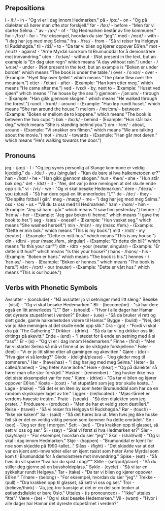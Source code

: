 ## Prepositions
i - /iː/ - in - "Og vi er i dag innom Hedmarken."
på - /pɔː/ - on - "Og på dialekter så hører man ofte stor forskjell."
før - /føːr/ - before - "Men før vi starter Selma..."
av - /aːv/ - of - "Og Hedmarken består av fire kommuner."
for - /fɔːr/ - for - "For eksempel, hvordan du sier “jeg”."
med - /mɛd/ - with - "i dag har jeg med meg Selma."
fra - /fraː/ - from - "Så vi reiser fra Helgøya til Rudshøgda."
til - /tiːl/ - to - "Da tar vi bilen og kjører oppover E6’en."
mot - /muːt/ - against - "Arne Myrdal som kom til Brumunddal for å demonstrere mot innvandring."
uten - /ˈʉːtən/ - without - (Not present in the text, but an example is "En dag uten regn" which means "A day without rain.")
under - /ˈʉnːər/ - under - (Not present in the text, but an example is "Boken er under bordet" which means "The book is under the table.")
over - /ˈoːvər/ - over - (Example: "Flyet fløy over fjellet." which means "The plane flew over the mountain.")
etter - /ˈɛtːər/ - after - (Example: "Han kom etter meg." which means "He came after me.")
ved - /vɛd/ - by, next to - (Example: "Huset ved sjøen" which means "The house by the sea.")
gjennom - /ˈjənːʊm/ - through - (Example: "Han gikk gjennom skogen." which means "He walked through the forest.")
rundt - /rʉnt/ - around - (Example: "Hun løp rundt huset." which means "She ran around the house.")
mellom - /ˈmɛlːɔm/ - between - (Example: "Boken er mellom de to koppene." which means "The book is between the two cups.")
bak - /bɑːk/ - behind - (Example: "Hun står bak deg." which means "She is standing behind you.")
om - /ɔm/ - about, around - (Example: "Vi snakker om filmen." which means "We are talking about the movie.")
mot - /muːt/ - towards - (Example: "Han går mot døren." which means "He's walking towards the door.")

## Pronouns
jeg - /jæɪ/ - I - "Og jeg synes personlig at Stange kommune er veldig kjedelig."
du - /duː/ - you (singular) - "Kan du bare si hva haikemetoden er?"
han - /hɑn/ - he - "Han gikk gjennom skogen."
hun - /hʉn/ - she - "Hun står bak deg."
det - /dɛt/ - it - "Nei, det var jo ikke meningen at det skulle ende opp slik."
vi - /viː/ - we - "Og vi skal besøke Hedemarken."
dere - /ˈdeːrə/ - you (plural) - "Så har dere også en litt annerledes “L”."
de - /deː/ - they - "De spilte fotball i går."
meg - /mæɪg/ - me - "i dag har jeg med meg Selma."
oss - /ɔs/ - us - "Vil du ta oss med til Hedmarken."
ham - /hɑm/ - him - (Example: "Jeg så ham i går." which means "I saw him yesterday.")
henne - /ˈhɛnːə/ - her - (Example: "Jeg gav boken til henne." which means "I gave the book to her.")
seg - /sæɪ/ - oneself - (Example: "Hun vasket seg." which means "She washed herself.")
min - /miːn/ - my (masc./fem.) - (Example: "Dette er min bok." which means "This is my book.")
mitt - /mɪt/ - my (neuter) - (Example: "Dette er mitt hus." which means "This is my house.")
din - /diːn/ - your (masc./fem., singular) - (Example: "Er dette din bil?" which means "Is this your car?")
ditt - /dɪt/ - your (neuter, singular) - (Example: "Er dette ditt hus?" which means "Is this your house?")
hans - /hɑns/ - his - (Example: "Boken er hans." which means "The book is his.")
hennes - /ˈhɛnːəs/ - hers - (Example: "Boken er hennes." which means "The book is hers.")
vårt - /vɔrt/ - our (neuter) - (Example: "Dette er vårt hus." which means "This is our house.")

## Verbs with Phonetic Symbols
Avslutter - (conclude) - "Nå avslutter jo vi setninger med litt sleng."
Besøke - (visit) - "Og vi skal besøke Hedemarken."
Bli - (become/be) - "så har dere også en litt annerledes “L”."
Bør - (should) - "Hvor i alle dager har Hamar det dyreste stupetårnet i verden?"
Bruker - (use) - "Så da bruker vi rett og slett gode, gamle haikemetoden videre til Hamar."
Bygge - (build) - "Nei, det var jo ikke meningen at det skulle ende opp slik."
Dra - (go) - "Fordi vi skal dra på “The Gathering”."
Drikker - (drink) - "Så da tar vi og drikker oss litt dritings på akevitt."
Ende - (end) - "I stedet for å ende en setning med å si “ass”."
Er - (is) - "Og vi er i dag innom Hedemarken."
Finne - (find) - "Men før vi starter Selma så må vi finne ut av de viktigste forskjellene."
Føler - (feel) - "Vi er jo litt slitne etter all gamingen og akevitten."
Gjøre - (do) - "Hva gjør vi så lørdag?"
Glede - (delight/please) - "Jeg gleder meg til sommeren."
Har - (have/has) - "i dag har jeg med meg Selma."
Heter - (is called/named) - "Jeg heter Anne Sofie."
Høre - (hear) - "Og på dialekter så hører man ofte stor forskjell."
Husker - (remember) - "jeg husker ikke hva det siste eksempelet var for noe."
Kjøre - (drive) - "Da tar vi bilen og kjører oppover E6’en."
Koste - (cost) - "et stupetårn som jeg tror skulle koste..."
Lage - (make) - "Så det er en liten by som heter Brumunddal som har da en random skyskraper laget av tre."
Ligger - (lie/located) - "Mjøs-tårnet er verdens høyeste tretårn."
Prate - (speak) - "Så den dialekten som jeg prater..."
Produsere - (produce) - "Men de har et veldig stort destilleri."
Reise - (travel) - "Så vi reiser fra Helgøya til Rudshøgda."
Rør - (touch) - "Ikke rør kaken!"
Sa - (said) - "Så det høres bra ut. Men hvis jeg ikke huske feil så er det en veldig viktig person som kommer fra dette området."
Se - (see) - "Jeg ser deg i morgen."
Sett - (set) - "Dra krakken opp til glasset, så sett vi oss og ser."
Si - (say) - "Skal vi først si hva Hedmarken er?"
Sier - (say/says) - "For eksempel, hvordan du sier “jeg”."
Skal - (shall/will) - "Og vi skal i dag innom Hedmarken."
Skje - (happen) - "Brumunddal er kjent for noe som skjedde på 1990-tallet..."
Slåss - (fight) - "Det skjedde var at det var en kjent anti-innvandrer eller en kjent rasist som heter Arne Myrdal som kom til Brumunddal for å demonstrere mot innvandring."
Spise - (eat) - "Så hvis du vil spørre “hva har du spist i dag?”"
Stille - (set/put/place) - "Så du stiller deg gjerne på en bussholdeplass."
Sykle - (cycle) - "Så vi tar en sykkeltur rundt Helgøya."
Tar - (take) - "Da tar vi bilen og kjører oppover E6’en."
Tilhøre - (belong) - "For eksempel, hvordan du sier “jeg”."
Trekke - (pull) - "Dra krakken opp til glasset, så sett vi oss og ser."
Tror - (believe/think) - "Ja, jeg tror kanskje at det er en del som tenker at østlandsdialekt er bare Oslo."
Uttales - (is pronounced) - "“Ikke” uttales “itte”."
Være - (be) - "Og vi skal besøke Hedemarken."
Vil - (want) - "Hvor i alle dager har Hamar det dyreste stupetårnet i verden?"
